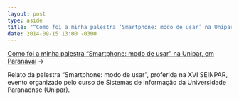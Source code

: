 ```yaml
---
layout: post
type: aside
title: "“Como foi a minha palestra ‘Smartphone: modo de usar’ na Unipar, em Paranavaí”, na XVI SEINPAR, da Universidade Paranaense"
date: 2014-09-15 13:00 -0300
---
```

[Como foi a minha palestra “Smartphone: modo de usar” na Unipar, em Paranavaí](https://manualdousuario.net/palestra-smartphone-unipar/) &rarr; 

Relato da palestra “Smartphone: modo de usar”, proferida na XVI SEINPAR, evento organizado pelo curso de Sistemas de informação da Universidade Paranaense (Unipar).